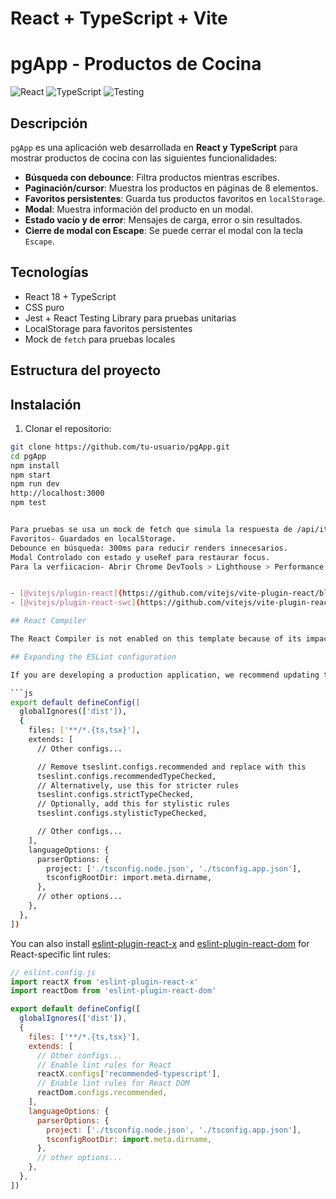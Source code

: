 # React + TypeScript + Vite


# pgApp - Productos de Cocina

![React](https://img.shields.io/badge/React-18.2.0-blue)
![TypeScript](https://img.shields.io/badge/TypeScript-5.1.6-blue)
![Testing](https://img.shields.io/badge/Testing-Jest%20%26%20React%20Testing%20Library-yellow)

## Descripción

`pgApp` es una aplicación web desarrollada en **React y TypeScript** para mostrar productos de cocina con las siguientes funcionalidades:

- **Búsqueda con debounce**: Filtra productos mientras escribes.
- **Paginación/cursor**: Muestra los productos en páginas de 8 elementos.
- **Favoritos persistentes**: Guarda tus productos favoritos en `localStorage`.
- **Modal**: Muestra información del producto en un modal.
- **Estado vacío y de error**: Mensajes de carga, error o sin resultados.
- **Cierre de modal con Escape**: Se puede cerrar el modal con la tecla `Escape`.

## Tecnologías

- React 18 + TypeScript
- CSS puro
- Jest + React Testing Library para pruebas unitarias
- LocalStorage para favoritos persistentes
- Mock de `fetch` para pruebas locales

## Estructura del proyecto


## Instalación

1. Clonar el repositorio:

```bash
git clone https://github.com/tu-usuario/pgApp.git
cd pgApp
npm install
npm start
npm run dev 
http://localhost:3000
npm test


Para pruebas se usa un mock de fetch que simula la respuesta de /api/item.json
Favoritos- Guardados en localStorage.
Debounce en búsqueda: 300ms para reducir renders innecesarios.
Modal Controlado con estado y useRef para restaurar focus.
Para la verfiicacion- Abrir Chrome DevTools > Lighthouse > Performance > Metrics.


- [@vitejs/plugin-react](https://github.com/vitejs/vite-plugin-react/blob/main/packages/plugin-react) uses [Babel](https://babeljs.io/) for Fast Refresh
- [@vitejs/plugin-react-swc](https://github.com/vitejs/vite-plugin-react/blob/main/packages/plugin-react-swc) uses [SWC](https://swc.rs/) for Fast Refresh

## React Compiler

The React Compiler is not enabled on this template because of its impact on dev & build performances. To add it, see [this documentation](https://react.dev/learn/react-compiler/installation).

## Expanding the ESLint configuration

If you are developing a production application, we recommend updating the configuration to enable type-aware lint rules:

```js
export default defineConfig([
  globalIgnores(['dist']),
  {
    files: ['**/*.{ts,tsx}'],
    extends: [
      // Other configs...

      // Remove tseslint.configs.recommended and replace with this
      tseslint.configs.recommendedTypeChecked,
      // Alternatively, use this for stricter rules
      tseslint.configs.strictTypeChecked,
      // Optionally, add this for stylistic rules
      tseslint.configs.stylisticTypeChecked,

      // Other configs...
    ],
    languageOptions: {
      parserOptions: {
        project: ['./tsconfig.node.json', './tsconfig.app.json'],
        tsconfigRootDir: import.meta.dirname,
      },
      // other options...
    },
  },
])
```

You can also install [eslint-plugin-react-x](https://github.com/Rel1cx/eslint-react/tree/main/packages/plugins/eslint-plugin-react-x) and [eslint-plugin-react-dom](https://github.com/Rel1cx/eslint-react/tree/main/packages/plugins/eslint-plugin-react-dom) for React-specific lint rules:

```js
// eslint.config.js
import reactX from 'eslint-plugin-react-x'
import reactDom from 'eslint-plugin-react-dom'

export default defineConfig([
  globalIgnores(['dist']),
  {
    files: ['**/*.{ts,tsx}'],
    extends: [
      // Other configs...
      // Enable lint rules for React
      reactX.configs['recommended-typescript'],
      // Enable lint rules for React DOM
      reactDom.configs.recommended,
    ],
    languageOptions: {
      parserOptions: {
        project: ['./tsconfig.node.json', './tsconfig.app.json'],
        tsconfigRootDir: import.meta.dirname,
      },
      // other options...
    },
  },
])
```
